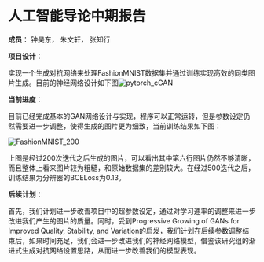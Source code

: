 # 人工智能导论中期报告

**成员**： 钟昊东， 朱文轩， 张知行

**项目设计**：

​	实现一个生成对抗网络来处理FashionMNIST数据集并通过训练实现高效的同类图片生成。目前的神经网络设计如下图![pytorch_cGAN](/Users/zhixingzhang/Documents/大三下/AI-Final-Project/pytorch_cGAN.png)



**当前进度**：

​	目前已经完成基本的GAN网络设计与实现，程序可以正常运转，但是参数设定仍然需要进一步调整，使得生成的图片更为细致，当前训练结果如下图：

![FashionMNIST_200](/Users/zhixingzhang/Documents/大三下/AI-Final-Project/FashionMNIST_200.png)

​	上图是经过200次迭代之后生成的图片，可以看出其中第六行图片仍然不够清晰，而且整体上看来图片较为粗糙，和原始数据集的差别较大。在经过500迭代之后，训练结果为分辨器的BCELoss为0.13。

**后续计划**：

​	首先，我们计划进一步改善项目中的超参数设定，通过对学习速率的调整来进一步改进我们产生的图片的质量。同时，受到Progressive Growing of GANs for Improved Quality, Stability, and Variation的启发，我们计划在后续参数调整结束后，如果时间充足，我们会进一步改进我们的神经网络模型，借鉴该研究组的渐进式生成对抗网络设置思路，从而进一步改善我们的模型表现。